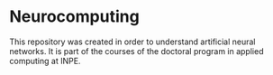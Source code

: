 # Neurocomputing
This repository was created in order to understand artificial neural networks. It is part of the courses of the doctoral program in applied computing at INPE.
